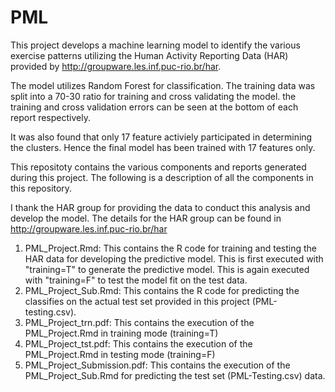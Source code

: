 PML
===

This project develops a machine learning model to identify the various exercise patterns utilizing the Human Activity Reporting Data (HAR) provided by http://groupware.les.inf.puc-rio.br/har. 

The model utilizes Random Forest for classification. The training data was split into a 70-30 ratio for training and cross validating the model. the training and cross validation errors can be seen at the bottom of each report respectively.

It was also found that only 17 feature activiely participated in determining the clusters. Hence the final model has been trained with 17 features only. 

This repositoty contains the various components and reports generated during this project. The following is a description of all the components in this repository.

I thank the HAR group for providing the data to conduct this analysis and develop the model. The details for the HAR group can be found in http://groupware.les.inf.puc-rio.br/har

1.  PML_Project.Rmd: This contains the R code for training and testing the HAR data for developing the predictive model. This is first executed with "training=T" to generate the predictive model. This is again executed with "training=F" to test the model fit on the test data.
2.   PML_Project_Sub.Rmd: This contains the R code for predicting the classifies on the actual test set provided in this project (PML-testing.csv).
3.   PML_Project_trn.pdf: This contains the execution of the PML_Project.Rmd in training mode (training=T)
4.   PML_Project_tst.pdf: This contains the execution of the PML_Project.Rmd in testing mode (training=F)
5.   PML_Project_Submission.pdf: This contains the execution of the PML_Project_Sub.Rmd for predicting the test set (PML-Testing.csv) data.
